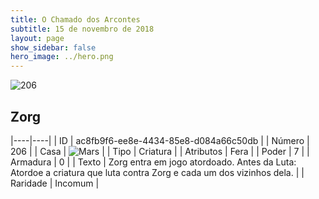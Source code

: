 ```yaml
---
title: O Chamado dos Arcontes
subtitle: 15 de novembro de 2018
layout: page
show_sidebar: false
hero_image: ../hero.png
---
```


![206](https://cdn.keyforgegame.com/media/card_front/pt/341_206_4XXWX9CP9XGJ_pt.png)

## Zorg

|----|----|
| ID | ac8fb9f6-ee8e-4434-85e8-d084a66c50db |
| Número | 206 |
| Casa | ![Mars](https://archonarcana.com/images/thumb/d/de/Mars.png/22px-Mars.png "Marte") |
| Tipo | Criatura |
| Atributos | Fera |
| Poder | 7 |
| Armadura | 0 |
| Texto | Zorg entra em jogo atordoado. Antes da Luta: Atordoe a criatura que luta contra Zorg e cada um dos vizinhos dela. |
| Raridade | Incomum |

